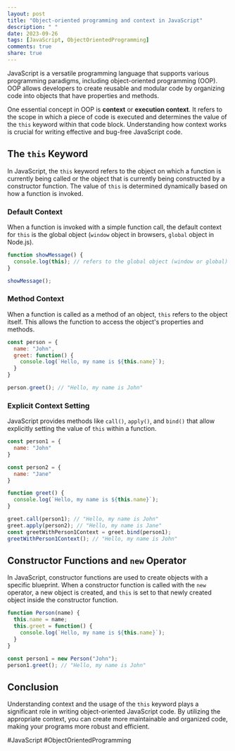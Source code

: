 ```yaml
---
layout: post
title: "Object-oriented programming and context in JavaScript"
description: " "
date: 2023-09-26
tags: [JavaScript, ObjectOrientedProgramming]
comments: true
share: true
---
```


JavaScript is a versatile programming language that supports various programming paradigms, including object-oriented programming (OOP). OOP allows developers to create reusable and modular code by organizing code into objects that have properties and methods.

One essential concept in OOP is **context** or **execution context**. It refers to the scope in which a piece of code is executed and determines the value of the `this` keyword within that code block. Understanding how context works is crucial for writing effective and bug-free JavaScript code.

## The `this` Keyword

In JavaScript, the `this` keyword refers to the object on which a function is currently being called or the object that is currently being constructed by a constructor function. The value of `this` is determined dynamically based on how a function is invoked.

### Default Context

When a function is invoked with a simple function call, the default context for `this` is the global object (`window` object in browsers, `global` object in Node.js).

```javascript
function showMessage() {
  console.log(this); // refers to the global object (window or global)
}

showMessage();
```

### Method Context

When a function is called as a method of an object, `this` refers to the object itself. This allows the function to access the object's properties and methods.

```javascript
const person = {
  name: "John",
  greet: function() {
    console.log(`Hello, my name is ${this.name}`);
  }
}

person.greet(); // "Hello, my name is John"
```

### Explicit Context Setting

JavaScript provides methods like `call()`, `apply()`, and `bind()` that allow explicitly setting the value of `this` within a function.

```javascript
const person1 = {
  name: "John"
}

const person2 = {
  name: "Jane"
}

function greet() {
  console.log(`Hello, my name is ${this.name}`);
}

greet.call(person1); // "Hello, my name is John"
greet.apply(person2); // "Hello, my name is Jane"
const greetWithPerson1Context = greet.bind(person1);
greetWithPerson1Context(); // "Hello, my name is John"
```

## Constructor Functions and `new` Operator

In JavaScript, constructor functions are used to create objects with a specific blueprint. When a constructor function is called with the `new` operator, a new object is created, and `this` is set to that newly created object inside the constructor function.

```javascript
function Person(name) {
  this.name = name;
  this.greet = function() {
    console.log(`Hello, my name is ${this.name}`);
  }
}

const person1 = new Person("John");
person1.greet(); // "Hello, my name is John"
```

## Conclusion

Understanding context and the usage of the `this` keyword plays a significant role in writing object-oriented JavaScript code. By utilizing the appropriate context, you can create more maintainable and organized code, making your programs more robust and efficient.

#JavaScript #ObjectOrientedProgramming